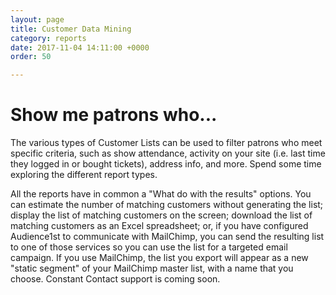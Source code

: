 ```yaml
---
layout: page
title: Customer Data Mining
category: reports
date: 2017-11-04 14:11:00 +0000
order: 50

---
```

# Show me patrons who...

The various types of Customer Lists can be used to filter patrons who meet specific criteria, such as show attendance, activity on your site (i.e. last time they logged in or bought tickets), address info, and more.  Spend some time exploring the different report types.

All the reports have in common a "What do with the results" options.  You can estimate the number of matching customers without generating the list; display the list of matching customers on the screen; download the list of matching customers as an Excel spreadsheet; or, if you have configured Audience1st to communicate with MailChimp, you can send the resulting list to one of those services so you can use the list for a targeted email campaign.  If you use MailChimp, the list you export will appear as a new "static segment" of your MailChimp master list, with a name that you choose.  Constant Contact support is coming soon.